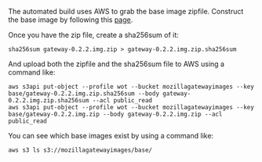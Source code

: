 The automated build uses AWS to grab the base image zipfile. Construct the base image by following this [page](https://github.com/mozilla-iot/wiki/wiki/Creating-the-base-image-file-for-the-Raspberry-Pi).

Once you have the zip file, create a sha256sum of it:
```
sha256sum gateway-0.2.2.img.zip > gateway-0.2.2.img.zip.sha256sum
```
And upload both the zipfile and the sha256sum file to AWS using a command like:
```
aws s3api put-object --profile wot --bucket mozillagatewayimages --key base/gateway-0.2.2.img.zip.sha256sum --body gateway-0.2.2.img.zip.sha256sum --acl public_read
aws s3api put-object --profile wot --bucket mozillagatewayimages --key base/gateway-0.2.2.img.zip --body gateway-0.2.2.img.zip --acl public_read
```

You can see which base images exist by using a command like:
```
aws s3 ls s3://mozillagatewayimages/base/
```